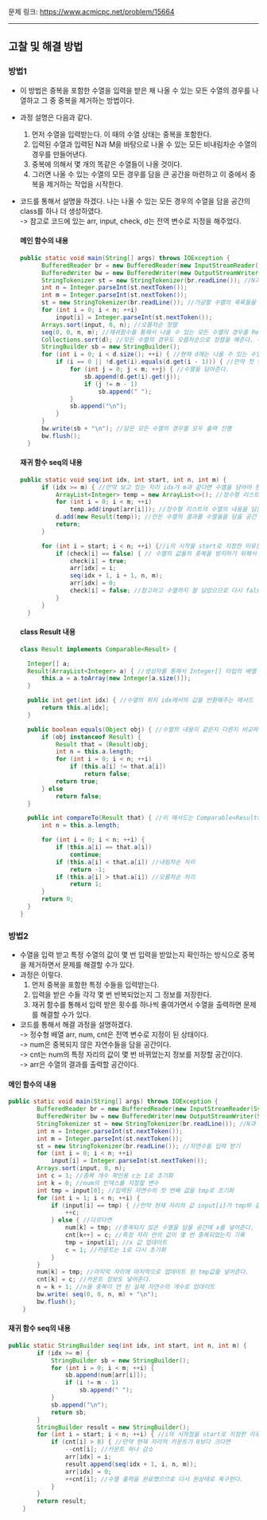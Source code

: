 문제 링크: https://www.acmicpc.net/problem/15664
- - -
## 고찰 및 해결 방법
### 방법1
- 이 방법은 중복을 포함한 수열을 입력을 받은 채 나올 수 있는 모든 수열의 경우를 나열하고 그 중 중복을 제거하는 방법이다.  
- 과정 설명은 다음과 같다.  
  1. 먼저 수열을 입력받는다. 이 때의 수열 상태는 중복을 포함한다.  
  2. 입력된 수열과 입력된 N과 M을 바탕으로 나올 수 있는 모든 비내림차순 수열의 경우를 만들어낸다.  
  3. 중복에 의해서 몇 개의 똑같은 수열들이 나올 것이다.  
  4. 그러면 나올 수 있는 수열의 모든 경우를 담을 큰 공간을 마련하고 이 중에서 중복을 제거하는 작업을 시작한다.  
- 코드를 통해서 설명을 하겠다. 나는 나올 수 있는 모든 경우의 수열을 담을 공간의 class를 하나 더 생성하였다.  
  -> 참고로 코드에 있는 arr, input, check, d는 전역 변수로 지정을 해주었다.  
  #### 메인 함수의 내용
  ```JAVA
  public static void main(String[] args) throws IOException {
        BufferedReader br = new BufferedReader(new InputStreamReader(System.in));
        BufferedWriter bw = new BufferedWriter(new OutputStreamWriter(System.out));
        StringTokenizer st = new StringTokenizer(br.readLine()); //N과 M을 입력 받는다. 
        int n = Integer.parseInt(st.nextToken());
        int m = Integer.parseInt(st.nextToken());
        st = new StringTokenizer(br.readLine()); //가공할 수열의 목록들을 입력한다. 
        for (int i = 0; i < n; ++i)
            input[i] = Integer.parseInt(st.nextToken());
        Arrays.sort(input, 0, n); //오름차순 정렬
        seq(0, 0, n, m); //재귀함수를 통해서 나올 수 있는 모든 수열의 경우를 Result형 인스턴스에 담는다. 
        Collections.sort(d); //모든 수열의 경우도 오름차순으로 정렬을 해준다. -> 이 때 주의할 점은 정렬의 기준이 내림차순인지, 오름차순인지는 Result의 compareTo가 결정을 한다. 
        StringBuilder sb = new StringBuilder();
        for (int i = 0; i < d.size(); ++i) { //현재 d에는 나올 수 있는 수열의 경우들이 들어 있을 것이다.
            if (i == 0 || !d.get(i).equals(d.get(i - 1))) { //만약 첫 인덱스이거나 현재 보고 있는 자리의 수열이 앞 수열과 다르다면
                for (int j = 0; j < m; ++j) { //수열을 담아준다. 
                    sb.append(d.get(i).get(j));
                    if (j != m - 1)
                        sb.append(" ");
                }
                sb.append("\n");
            }
        }
        bw.write(sb + "\n"); //담은 모든 수열의 경우를 모두 출력 진행
        bw.flush();
    }
  ```

  #### 재귀 함수 seq의 내용
  ```JAVA
  public static void seq(int idx, int start, int n, int m) {
        if (idx >= m) { //만약 보고 있는 자리 idx가 m과 같다면 수열을 담아야 한다.  
            ArrayList<Integer> temp = new ArrayList<>(); //정수형 리스트를 하나 만들어준다. 
            for (int i = 0; i < m; ++i)
                temp.add(input[arr[i]]); //정수형 리스트의 수열의 내용을 담는다. 
            d.add(new Result(temp)); //만든 수열의 결과를 수열들을 담을 공간 d에 담아준다. 
            return;
        }

        for (int i = start; i < n; ++i) {//i의 시작을 start로 지정한 이유는 비내림차순으로 수열을 만들어주어야 하기 때문이다.  
            if (check[i] == false) { // 수열의 값들의 중복을 방지하기 위해서 check를 사용 check[i]가 false이면 num[arr[idx]]를 아직 살펴보지 않았다. 
                check[i] = true;
                arr[idx] = i;
                seq(idx + 1, i + 1, n, m);
                arr[idx] = 0;
                check[i] = false; //참고하고 수열까지 잘 담았으므로 다시 false 처리를 해준다.  
            }
        }
    }
  ```

  #### class Result 내용 
  ```JAVA
  class Result implements Comparable<Result> {

    Integer[] a;
    Result(ArrayList<Integer> a) { //생성자를 통해서 Integer[] 타입의 배열 a를 만들어준다. 
        this.a = a.toArray(new Integer[a.size()]);
    }

    public int get(int idx) { //수열의 위치 idx에서의 값을 반환해주는 메서드
        return this.a[idx];
    }

    public boolean equals(Object obj) { //수열의 내용이 같은지 다른지 비교하는 함수
        if (obj instanceof Result) {
            Result that = (Result)obj;
            int n = this.a.length;
            for (int i = 0; i < n; ++i)
                if (this.a[i] != that.a[i])
                    return false;
            return true;
        } else
            return false;
    }

    public int compareTo(Result that) { //이 메서드는 Comparable<Result>에 의해서 반드시 있어야 하는 메서드이다. 이것은 수열의 내용들을 기준으로 수열을 오름차순으로 정렬할지 내림차순으로 정렬할지 결정한다.
        int n = this.a.length;

        for (int i = 0; i < n; ++i) {
            if (this.a[i] == that.a[i])
                continue;
            if (this.a[i] < that.a[i]) //내림차순 처리
                return -1;
            if (this.a[i] > that.a[i]) //오름차순 처리
                return 1;
        }
        return 0;
    }
  }
  ```

### 방법2
- 수열을 입력 받고 특정 수열의 값이 몇 번 입력을 받았는지 확인하는 방식으로 중복을 제거하면서 문제를 해결할 수가 있다.  
- 과정은 이렇다.  
  1. 먼저 중복을 포함한 특정 수들을 입력받는다.  
  2. 입력을 받은 수들 각각 몇 번 반복되었는지 그 정보를 저장한다.  
  3. 재귀 함수를 통해서 입력 받은 횟수를 하나씩 줄여가면서 수열을 출력하면 문제를 해결할 수가 있다.  
- 코드를 통해서 해결 과정을 설명하겠다.  
  -> 정수형 배열 arr, num, cnt은 전역 변수로 지정이 된 상태이다.  
  -> num은 중복되지 않은 자연수들을 담을 공간이다.  
  -> cnt는 num의 특정 자리의 값이 몇 번 바뀌었는지 정보를 저장할 공간이다.  
  -> arr은 수열의 결과를 출력할 공간이다.  

#### 메인 함수의 내용
```JAVA
public static void main(String[] args) throws IOException {
        BufferedReader br = new BufferedReader(new InputStreamReader(System.in));
        BufferedWriter bw = new BufferedWriter(new OutputStreamWriter(System.out));
        StringTokenizer st = new StringTokenizer(br.readLine()); //N과 M을 입력받는다. 
        int n = Integer.parseInt(st.nextToken());
        int m = Integer.parseInt(st.nextToken());
        st = new StringTokenizer(br.readLine()); //자연수들 입력 받기
        for (int i = 0; i < n; ++i)
            input[i] = Integer.parseInt(st.nextToken());
        Arrays.sort(input, 0, n);
        int c = 1; //중복 개수 확인용 c는 1로 초기화
        int k = 0; //num의 인덱스를 지정할 변수
        int tmp = input[0]; //입력된 자연수의 첫 번째 값을 tmp로 초기화
        for (int i = 1; i < n; ++i) {
            if (input[i] == tmp) { //만약 현재 자리의 값 input[i]가 tmp와 같다면 카운트
                ++c;
            } else { //다르다면
                num[k] = tmp; //중복되지 않은 수열을 담을 공간에 x를 넣어준다.  
                cnt[k++] = c; //특정 자리 안의 값이 몇 번 중복되었는지 기록
                tmp = input[i]; //x 값 업데이트
                c = 1; //카운트는 1로 다시 초기화
            }
        }
        num[k] = tmp; //마지막 자리에 마지막으로 업데이트 된 tmp값을 넣어준다. 
        cnt[k] = c; //카운트 정보도 넣어준다.  
        n = k + 1; //n을 중복이 안 된 실제 자연수의 개수로 업데이트 
        bw.write( seq(0, 0, n, m) + "\n");
        bw.flush();
    }
```

#### 재귀 함수 seq의 내용
```JAVA
public static StringBuilder seq(int idx, int start, int n, int m) {
        if (idx >= m) {
            StringBuilder sb = new StringBuilder();
            for (int i = 0; i < m; ++i) {
                sb.append(num[arr[i]]);
                if (i != m - 1)
                    sb.append(" ");
            }
            sb.append("\n");
            return sb;
        }
        StringBuilder result = new StringBuilder();
        for (int i = start; i < n; ++i) { //i의 시작점을 start로 지정한 이유는 비내림차순으로 수열을 만들기 위함이다.
            if (cnt[i] > 0) { //만약 현재 자리의 카운트가 0보다 크다면
                --cnt[i]; //카운트 하나 감소
                arr[idx] = i;
                result.append(seq(idx + 1, i, n, m));
                arr[idx] = 0;
                ++cnt[i]; //수열 출력을 완료했으므로 다시 원상태로 복구한다.  
            }
        }
        return result;
    }
```
